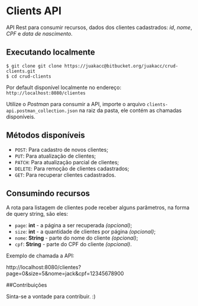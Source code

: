# Clients API

API Rest para consumir recursos, dados dos clientes cadastrados: _id_, _nome_, _CPF_ e _data de nascimento_.

## Executando localmente

```shell
$ git clone git clone https://juakacc@bitbucket.org/juakacc/crud-clients.git
$ cd crud-clients
```

Por default disponível localmente no endereço: `http://localhost:8080/clientes`

Utilize o _Postman_ para consumir a API, importe o arquivo `clients-api.postman_collection.json` na raiz da pasta, ele contém as chamadas disponíveis.

## Métodos disponíveis

- `POST`: Para cadastro de novos clientes;
- `PUT`: Para atualização de clientes;
- `PATCH`: Para atualização parcial de clientes;
- `DELETE`: Para remoção de clientes cadastrados;
- `GET`: Para recuperar clientes cadastrados.

## Consumindo recursos

A rota para listagem de clientes pode receber alguns parâmetros, na forma de query string, são eles:

- `page`: **int** - a página a ser recuperada _(opcional)_;
- `size`: **int** - a quantidade de clientes por página _(opcional)_;
- `nome`: **String** - parte do nome do cliente _(opcional)_;
- `cpf`: **String** - parte do CPF do cliente _(opcional)_.

Exemplo de chamada a API:

http://localhost:8080/clientes?page=0&size=5&nome=jack&cpf=12345678900

##Contribuições

Sinta-se a vontade para contribuir. :)

